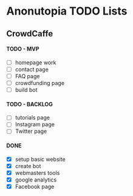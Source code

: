 # Anonutopia TODO Lists

## CrowdCaffe

#### TODO - MVP

- [ ] homepage work
- [ ] contact page
- [ ] FAQ page
- [ ] crowdfunding page
- [ ] build bot

#### TODO - BACKLOG

- [ ] tutorials page
- [ ] Instagram page
- [ ] Twitter page

#### DONE

- [x] setup basic website
- [x] create bot
- [x] webmasters tools
- [x] google analytics
- [x] Facebook page
